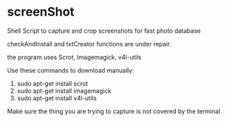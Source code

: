 # screenShot
Shell Script to capture and crop screenshots for fast photo database

checkAndInstall and txtCreator functions are under repair. 

the program uses Scrot, Imagemagick, v4l-utils 

Use these commands to download manually:
1. sudo apt-get install scrot
2. sudo apt-get install imagemagick
3. sudo apt-get install v4l-utils

Make sure the thing you are trying to capture is not covered by the terminal
